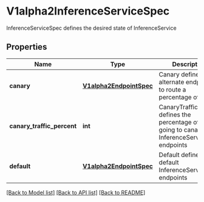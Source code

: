 # V1alpha2InferenceServiceSpec

InferenceServiceSpec defines the desired state of InferenceService
## Properties
Name | Type | Description | Notes
------------ | ------------- | ------------- | -------------
**canary** | [**V1alpha2EndpointSpec**](V1alpha2EndpointSpec.md) | Canary defines alternate endpoints to route a percentage of traffic. | [optional] 
**canary_traffic_percent** | **int** | CanaryTrafficPercent defines the percentage of traffic going to canary InferenceService endpoints | [optional] 
**default** | [**V1alpha2EndpointSpec**](V1alpha2EndpointSpec.md) | Default defines default InferenceService endpoints | 

[[Back to Model list]](../README.md#documentation-for-models) [[Back to API list]](../README.md#documentation-for-api-endpoints) [[Back to README]](../README.md)


